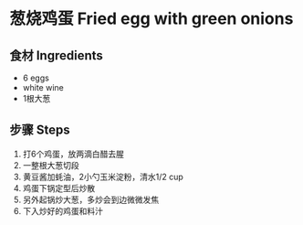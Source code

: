 # 葱烧鸡蛋 Fried egg with green onions

## 食材 Ingredients
- 6 eggs
- white wine
- 1根大葱
## 步骤 Steps
1. 打6个鸡蛋，放两滴白醋去腥
2. 一整根大葱切段
3. 黄豆酱加蚝油，2小勺玉米淀粉，清水1/2 cup 
4. 鸡蛋下锅定型后炒散
5. 另外起锅炒大葱，多炒会到边微微发焦
6. 下入炒好的鸡蛋和料汁